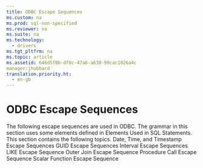 ```yaml
---
title: ODBC Escape Sequences
ms.custom: na
ms.prod: sql-non-specified
ms.reviewer: na
ms.suite: na
ms.technology: 
  - drivers
ms.tgt_pltfrm: na
ms.topic: article
ms.assetid: 646d5f0b-df0c-47a6-a630-99cac1026a4c
manager:jhubbard
translation.priority.ht: 
  - en-gb
---
```

# ODBC Escape Sequences
<?xml version="1.0" encoding="utf-8"?>
<developerReferenceWithoutSyntaxDocument xmlns="http://ddue.schemas.microsoft.com/authoring/2003/5" xmlns:xlink="http://www.w3.org/1999/xlink" xmlns:xsi="http://www.w3.org/2001/XMLSchema-instance" xsi:schemaLocation="http://ddue.schemas.microsoft.com/authoring/2003/5 http://dduestorage.blob.core.windows.net/ddueschema/developer.xsd">
  <introduction>
    <para>The following escape sequences are used in ODBC. The grammar in this section uses some elements defined in <legacyLink xlink:href="85777525-1555-4731-8309-63a464c6b43a">Elements Used in SQL Statements</legacyLink>.</para>
  </introduction>
  <section>
    <content>
      <para>This section contains the following topics.

</para>
      <list class="bullet">
        <listItem>
          <para>
            <legacyLink xlink:href="67b7dee0-e5b1-4469-a626-0c7767852b80">Date, Time, and Timestamp Escape Sequences</legacyLink>
          </para>
        </listItem>
        <listItem>
          <para>
            <legacyLink xlink:href="71d43ef9-4a31-493e-b9e0-f864e9ef3ce6">GUID Escape Sequences</legacyLink>
          </para>
        </listItem>
        <listItem>
          <para>
            <legacyLink xlink:href="303e8dab-8f13-4fa5-857f-15cc1f75bdd6">Interval Escape Sequences</legacyLink>
          </para>
        </listItem>
        <listItem>
          <para>
            <legacyLink xlink:href="798d75ea-be9d-4bef-b297-318bc327f1ca">LIKE Escape Sequence</legacyLink>
          </para>
        </listItem>
        <listItem>
          <para>
            <legacyLink xlink:href="2cfd1525-6677-4d36-9b9e-730496853750">Outer Join Escape Sequence</legacyLink>
          </para>
        </listItem>
        <listItem>
          <para>
            <legacyLink xlink:href="269fbab0-e5f2-4a98-86c0-2d7b647acaae">Procedure Call Escape Sequence</legacyLink>
          </para>
        </listItem>
        <listItem>
          <para>
            <legacyLink xlink:href="aaf5d516-e090-445f-8839-9e39581c69c7">Scalar Function Escape Sequence</legacyLink>
          </para>
        </listItem>
      </list>
    </content>
  </section>
  <relatedTopics />
</developerReferenceWithoutSyntaxDocument>